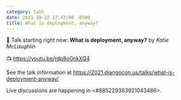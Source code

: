 ```yaml
---
category: talk
date: 2021-10-22 17:43:00 -0500
title: What is deployment, anyway?
---
```


:tada: Talk starting right now: **What is deployment, anyway?** by *Katie McLaughlin*

:tv: https://youtu.be/rdp8o0nkXQ4

See the talk information at https://2021.djangocon.us/talks/what-is-deployment-anyway/

Live discussions are happening in <#885229363921043486>.